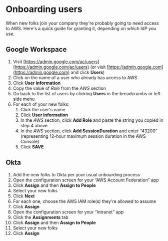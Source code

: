 # Onboarding users

When new folks join your company they're probably going to need access to AWS. Here's a quick guide for granting it, depending on which IdP you use.

## Google Workspace

1. Visit [https://admin.google.com/ac/users](https://admin.google.com/ac/users) (or visit [https://admin.google.com](https://admin.google.com) and click **Users**)
2. Click on the name of a user who already has access to AWS
3. Click **User information**
4. Copy the value of _Role_ from the _AWS_ section
5. Go back to the list of users by clicking **Users** in the breadcrumbs or left-side menu
6. For each of your new folks:
    1. Click the user's name
    2. Click **User information**
    3. In the _AWS_ section, click **Add Role** and paste the string you copied in step 4 above
    4. In the _AWS_ section, click **Add SessionDuration** and enter &ldquo;43200&rdquo; (representing 12-hour maximum session duration in the AWS Console)
    5. Click **SAVE**

## Okta

1. Add the new folks to Okta per your usual onboarding process
2. Open the configuration screen for your &ldquo;AWS Account Federation&rdquo; app
3. Click **Assign** and then **Assign to People**
4. Select your new folks
5. Click **Next**
6. For each one, choose the AWS IAM role(s) they're allowed to assume
7. Click **Assign**
8. Open the configuration screen for your &ldquo;Intranet&rdquo; app
9. Click the **Assignments** tab
10. Click **Assign** and then **Assign to People**
11. Select your new folks
12. Click **Assign**
